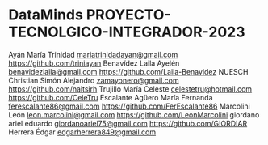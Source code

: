 # DataMinds PROYECTO-TECNOLGICO-INTEGRADOR-2023
Ayán	María Trinidad	mariatrinidadayan@gmail.com	https://github.com/triniayan
Benavídez	Laila Ayelén	benavidezlaila@gmail.com	https://github.com/Laila-Benavidez
NUESCH	Christian Simón Alejandro	zamayonero@gmail.com	https://github.com/naitsirh
Trujillo	María Celeste	celestetru@hotmail.com	https://github.com/CeleTru
Escalante Agüero	María Fernanda	ferescalante86@gmail.com	https://github.com/FerEscalante86
Marcolini	León	leon.marcolini@gmail.com	https://github.com/LeonMarcolini
giordano	ariel eduardo	giordanoariel75@gmail.com	https://github.com/GIORDIAR
Herrera	Édgar	edgarherrera849@gmail.com
